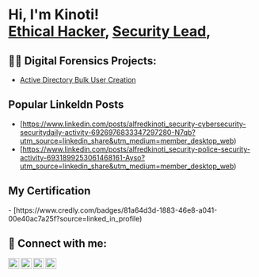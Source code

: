 <h1>Hi, I'm Kinoti! <br/><a href="https://github.com/Kinotialf">Ethical Hacker</a>, <a href="https://www.linkedin.com/in/alfredkinoti/">Security Lead</a>,

<h2>👨‍💻 Digital Forensics Projects:</h2>

- [Active Directory Bulk User Creation](https://github.com/Kinotalf/AD_PS)
  

<h2>Popular Linkeldn Posts</h2>

- [https://www.linkedin.com/posts/alfredkinoti_security-cybersecurity-securitydaily-activity-6926976833347297280-N7qb?utm_source=linkedin_share&utm_medium=member_desktop_web)
- [https://www.linkedin.com/posts/alfredkinoti_security-police-security-activity-6931899253061468161-Ayso?utm_source=linkedin_share&utm_medium=member_desktop_web)

<h2>My Certification</h2>
  - [https://www.credly.com/badges/81a64d3d-1883-46e8-a041-00e40ac7a25f?source=linked_in_profile)
  
  <h2> 🤳 Connect with me:</h2>

[<img align="left" alt="kinotialfred | YouTube" width="22px" src="https://cdn.jsdelivr.net/npm/simple-icons@v3/icons/youtube.svg" />][youtube]
[<img align="left" alt="kinotialfred | Twitter" width="22px" src="https://cdn.jsdelivr.net/npm/simple-icons@v3/icons/twitter.svg" />][twitter]
[<img align="left" alt="kinotialfred | LinkedIn" width="22px" src="https://cdn.jsdelivr.net/npm/simple-icons@v3/icons/linkedin.svg" />][linkedin]
[<img align="left" alt="kinotialfred | Instagram" width="22px" src="https://cdn.jsdelivr.net/npm/simple-icons@v3/icons/instagram.svg" />][instagram]

[twitter]: https://twitter.com/kinotialfred
[youtube]: https://www.youtube.com/kinotialfred
[instagram]: https://www.instagram.com/kinotialfred/
[linkedin]: https://linkedin.com/in/alfredkinoti

<!--
**kinotialf** is a ✨ _special_ ✨ repository because its `README.md` (this file) appears on your GitHub profile.

Here are some ideas to get you started:

- 🔭 I’m currently working on ...
- 🌱 I’m currently learning ...
- 👯 I’m looking to collaborate on ...
- 🤔 I’m looking for help with ...
- 💬 Ask me about ...
- 📫 How to reach me: ...
- 😄 Pronouns: ...
- ⚡ Fun fact: ...
